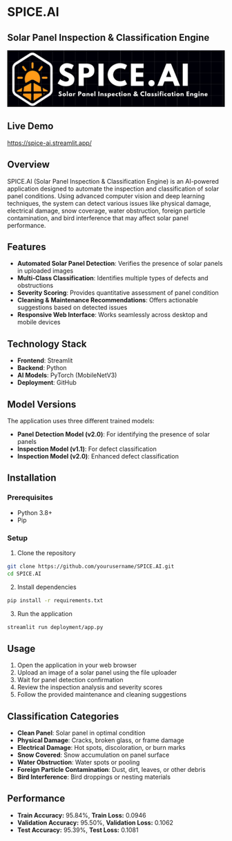 # SPICE.AI
## Solar Panel Inspection & Classification Engine

![SPICE.AI Logo](https://github.com/kushalgupta1203/SPICE.AI/blob/main/deployment/logo_phone.png?raw=true)

## Live Demo

https://spice-ai.streamlit.app/

## Overview

SPICE.AI (Solar Panel Inspection & Classification Engine) is an AI-powered application designed to automate the inspection and classification of solar panel conditions. Using advanced computer vision and deep learning techniques, the system can detect various issues like physical damage, electrical damage, snow coverage, water obstruction, foreign particle contamination, and bird interference that may affect solar panel performance.

## Features

- **Automated Solar Panel Detection**: Verifies the presence of solar panels in uploaded images
- **Multi-Class Classification**: Identifies multiple types of defects and obstructions
- **Severity Scoring**: Provides quantitative assessment of panel condition
- **Cleaning & Maintenance Recommendations**: Offers actionable suggestions based on detected issues
- **Responsive Web Interface**: Works seamlessly across desktop and mobile devices

## Technology Stack

- **Frontend**: Streamlit
- **Backend**: Python
- **AI Models**: PyTorch (MobileNetV3)
- **Deployment**: GitHub

## Model Versions

The application uses three different trained models:
- **Panel Detection Model (v2.0)**: For identifying the presence of solar panels
- **Inspection Model (v1.1)**: For defect classification
- **Inspection Model (v2.0)**: Enhanced defect classification

## Installation

### Prerequisites
- Python 3.8+
- Pip

### Setup

1. Clone the repository
```bash
git clone https://github.com/yourusername/SPICE.AI.git
cd SPICE.AI
```

2. Install dependencies
```bash
pip install -r requirements.txt
```

3. Run the application
```bash
streamlit run deployment/app.py
```

## Usage

1. Open the application in your web browser
2. Upload an image of a solar panel using the file uploader
3. Wait for panel detection confirmation
4. Review the inspection analysis and severity scores
5. Follow the provided maintenance and cleaning suggestions

## Classification Categories

- **Clean Panel**: Solar panel in optimal condition
- **Physical Damage**: Cracks, broken glass, or frame damage
- **Electrical Damage**: Hot spots, discoloration, or burn marks
- **Snow Covered**: Snow accumulation on panel surface
- **Water Obstruction**: Water spots or pooling
- **Foreign Particle Contamination**: Dust, dirt, leaves, or other debris
- **Bird Interference**: Bird droppings or nesting materials

## Performance

- **Train Accuracy:** 95.84%, **Train Loss:** 0.0946
- **Validation Accuracy:** 95.50%, **Validation Loss:** 0.1062
- **Test Accuracy:** 95.39%, **Test Loss:** 0.1081